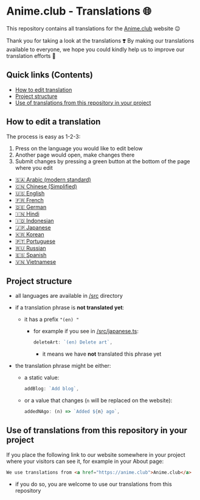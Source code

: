 # Anime.club - Translations 🌐

This repository contains all translations for the [Anime.club](https://anime.club) website 😉

Thank you for taking a look at the translations ❣️
By making our translations available to everyone, we hope you could kindly help us to improve our translation efforts 🙏

## Quick links (Contents)

- [How to edit translation](#edit-translation)
- [Project structure](#project-structure)
- [Use of translations from this repository in your project](#use-of-translations-from-this-repository-in-your-project)

## How to edit a translation

The process is easy as 1-2-3:

1. Press on the language you would like to edit below
2. Another page would open, make changes there
3. Submit changes by pressing a green button at the bottom of the page where you edit

- [🇸🇦 Arabic (modern standard)](https://github.com/anime-club/translations/edit/master/src/arabic-standard.ts)
- [🇨🇳 Chinese (Simplified)](https://github.com/anime-club/translations/edit/master/src/chinese-simplified.ts)
- [🇺🇸 English](https://github.com/anime-club/translations/edit/master/src/english.ts)
- [🇫🇷 French](https://github.com/anime-club/translations/edit/master/src/french.ts)
- [🇩🇪 German](https://github.com/anime-club/translations/edit/master/src/german.ts)
- [🇮🇳 Hindi](https://github.com/anime-club/translations/edit/master/src/hindi.ts)
- [🇮🇩 Indonesian](https://github.com/anime-club/translations/edit/master/src/indonesian.ts)
- [🇯🇵 Japanese](https://github.com/anime-club/translations/edit/master/src/japanese.ts)
- [🇰🇷 Korean](https://github.com/anime-club/translations/edit/master/src/korean.ts)
- [🇵🇹 Portuguese](https://github.com/anime-club/translations/edit/master/src/portuguese.ts)
- [🇷🇺 Russian](https://github.com/anime-club/translations/edit/master/src/russian.ts)
- [🇪🇸 Spanish](https://github.com/anime-club/translations/edit/master/src/spanish.ts)
- [🇻🇳 Vietnamese](https://github.com/anime-club/translations/edit/master/src/vietnamese.ts)

## Project structure

- all languages are available in [/src](/src) directory
- if a translation phrase is **not translated yet**:
  - it has a prefix `"(en) "`
    - for example if you see in [/src/japanese.ts](/src/japanese.ts):

      ```ts
      deleteArt: `(en) Delete art`,
      ```

      - it means we have **not** translated this phrase yet

- the translation phrase might be either:
  - a static value:

    ```ts
    addBlog: `Add blog`,
    ```

  - or a value that changes (`n` will be replaced on the website):

    ```ts
    addedNAgo: (n) => `Added ${n} ago`,
    ```

## Use of translations from this repository in your project

If you place the following link to our website somewhere in your project where your visitors can see it, for example in your About page:

```md
We use translations from <a href="https://anime.club">Anime.club</a>
```

- if you do so, you are welcome to use our translations from this repository
